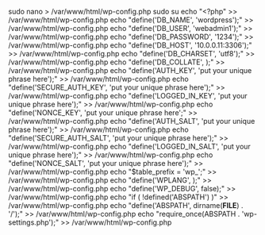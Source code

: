 sudo nano > /var/www/html/wp-config.php
			sudo su
			echo "<?php" >> /var/www/html/wp-config.php
			echo "define('DB_NAME', 'wordpress');" >> /var/www/html/wp-config.php
			echo "define('DB_USER', 'webadmin1');" >> /var/www/html/wp-config.php
			echo "define('DB_PASSWORD', '1234');" >> /var/www/html/wp-config.php
			echo "define('DB_HOST', '10.0.0.11:3306');" >> /var/www/html/wp-config.php
			echo "define('DB_CHARSET', 'utf8');" >> /var/www/html/wp-config.php
			echo "define('DB_COLLATE', );" >> /var/www/html/wp-config.php
			echo "define('AUTH_KEY',         'put your unique phrase here');" >> /var/www/html/wp-config.php
			echo "define('SECURE_AUTH_KEY',  'put your unique phrase here');" >> /var/www/html/wp-config.php
			echo "define('LOGGED_IN_KEY',    'put your unique phrase here');" >> /var/www/html/wp-config.php
			echo "define('NONCE_KEY',        'put your unique phrase here';" >> /var/www/html/wp-config.php
			echo "define('AUTH_SALT',        'put your unique phrase here');" >> /var/www/html/wp-config.php
			echo "define('SECURE_AUTH_SALT', 'put your unique phrase here');" >> /var/www/html/wp-config.php
			echo "define('LOGGED_IN_SALT',   'put your unique phrase here');" >> /var/www/html/wp-config.php
			echo "define('NONCE_SALT',       'put your unique phrase here');" >> /var/www/html/wp-config.php
			echo "$table_prefix  = 'wp_';" >> /var/www/html/wp-config.php
			echo "define('WPLANG', );" >> /var/www/html/wp-config.php
			echo "define('WP_DEBUG', false);" >> /var/www/html/wp-config.php
			echo "if ( !defined('ABSPATH') )" >> /var/www/html/wp-config.php
			echo "define('ABSPATH', dirname(__FILE__) . '/');" >> /var/www/html/wp-config.php
			echo "require_once(ABSPATH . 'wp-settings.php');" >> /var/www/html/wp-config.php